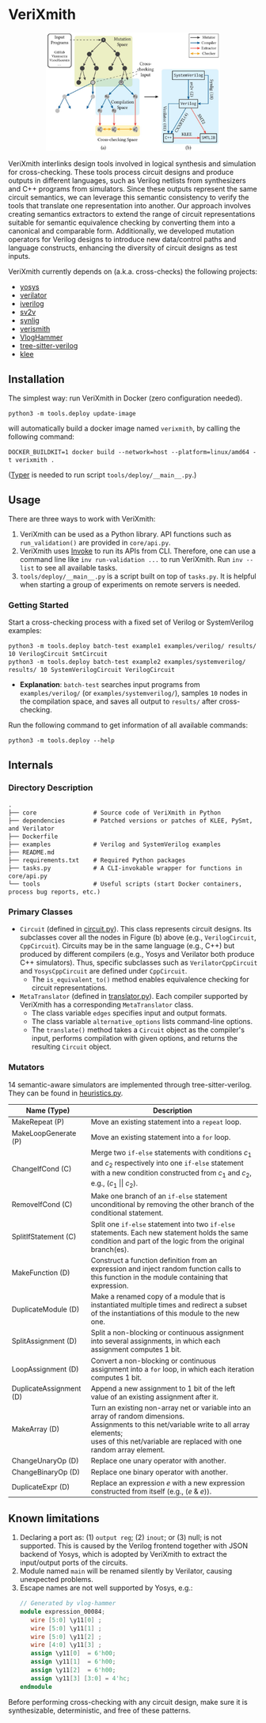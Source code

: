 # VeriXmith

<div align="center">

<img src="overview.jpg"
     style="max-width: 70%;" />

</div>

VeriXmith interlinks design tools involved in logical synthesis and simulation for cross-checking. These tools process circuit designs and produce outputs in different languages, such as Verilog netlists from synthesizers and C++ programs from simulators. Since these outputs represent the same circuit semantics, we can leverage this semantic consistency to verify the tools that translate one representation into another. Our approach involves creating semantics extractors to extend the range of circuit representations suitable for semantic equivalence checking by converting them into a canonical and comparable form. Additionally, we developed mutation operators for Verilog designs to introduce new data/control paths and language constructs, enhancing the diversity of circuit designs as test inputs.

VeriXmith currently depends on (a.k.a. cross-checks) the following projects:

- [yosys](https://github.com/YosysHQ/yosys)
- [verilator](https://github.com/verilator/verilator)
- [iverilog](https://github.com/steveicarus/iverilog)
- [sv2v](https://github.com/zachjs/sv2v)
- [synlig](https://github.com/chipsalliance/synlig)
- [verismith](https://github.com/ymherklotz/verismith)
- [VlogHammer](https://github.com/YosysHQ/VlogHammer)
- [tree-sitter-verilog](https://github.com/tree-sitter/tree-sitter-verilog)
- [klee](https://github.com/klee/klee)

## Installation

The simplest way: run VeriXmith in Docker (zero configuration needed).

```
python3 -m tools.deploy update-image
```

will automatically build a docker image named `verixmith`, by calling the following command:

```
DOCKER_BUILDKIT=1 docker build --network=host --platform=linux/amd64 -t verixmith .
```

([Typer](https://typer.tiangolo.com/) is needed to run script `tools/deploy/__main__.py`.)

## Usage

There are three ways to work with VeriXmith:

1. VeriXmith can be used as a Python library. API functions such as `run_validation()` are provided in `core/api.py`.
2. VeriXmith uses [Invoke](https://www.pyinvoke.org/) to run its APIs from CLI. Therefore, one can use a command line like `inv run-validation ...` to run VeriXmith. Run `inv --list` to see all available tasks.
3. `tools/deploy/__main__.py` is a script built on top of `tasks.py`. It is helpful when starting a group of experiments on remote servers is needed.

### Getting Started

Start a cross-checking process with a fixed set of Verilog or SystemVerilog examples:

```
python3 -m tools.deploy batch-test example1 examples/verilog/ results/ 10 VerilogCircuit SmtCircuit
python3 -m tools.deploy batch-test example2 examples/systemverilog/ results/ 10 SystemVerilogCircuit VerilogCircuit
```

- **Explanation**: `batch-test` searches input programs from `examples/verilog/` (or `examples/systemverilog/`), samples `10` nodes in the compilation space, and saves all output to `results/` after cross-checking.

Run the following command to get information of all available commands:

```
python3 -m tools.deploy --help
```

## Internals

### Directory Description

```
.
├── core                # Source code of VeriXmith in Python
├── dependencies        # Patched versions or patches of KLEE, PySmt, and Verilator
├── Dockerfile
├── examples            # Verilog and SystemVerilog examples
├── README.md
├── requirements.txt    # Required Python packages
├── tasks.py            # A CLI-invokable wrapper for functions in core/api.py
└── tools               # Useful scripts (start Docker containers, process bug reports, etc.)
```

### Primary Classes

- `Circuit` (defined in [circuit.py](./core/circuits/circuit.py)). This class represents circuit designs. Its subclasses cover all the nodes in Figure (b) above (e.g., `VerilogCircuit`, `CppCircuit`). Circuits may be in the same language (e.g., C++) but produced by different compilers (e.g., Yosys and Verilator both produce C++ simulators). Thus, specific subclasses such as `VerilatorCppCircuit` and `YosysCppCircuit` are defined under `CppCircuit`.
  - The `is_equivalent_to()` method enables equivalence checking for circuit representations.
- `MetaTranslator` (defined in [translator.py](./core/translators/translator.py)). Each compiler supported by VeriXmith has a corresponding `MetaTranslator` class.
  - The class variable `edges` specifies input and output formats.
  - The class variable `alternative_options` lists command-line options.
  - The `translate()` method takes a `Circuit` object as the compiler's input, performs compilation with given options, and returns the resulting `Circuit` object.

### Mutators

14 semantic-aware simulators are implemented through tree-sitter-verilog. They can be found in [heuristics.py](./core/mutators/heuristics.py).

| Name (Type) 	| Description 	|
|---	|---	|
| MakeRepeat (P) 	| Move an existing statement into a `repeat` loop. 	|
| MakeLoopGenerate (P) 	| Move an existing statement into a `for` loop. 	|
| ChangeIfCond (C) 	| Merge two `if-else` statements with conditions $c_1$ and $c_2$ respectively into one `if-else` statement with a new condition constructed from $c_1$ and $c_2$, e.g., ($c_1$ \|\| $c_2$). 	|
| RemoveIfCond (C) 	| Make one branch of an `if-else` statement unconditional by removing the other branch of the conditional statement. 	|
| SplitIfStatement (C) 	| Split one `if-else` statement into two `if-else` statements. Each new statement holds the same condition and part of the logic from the original branch(es). 	|
| MakeFunction (D) 	| Construct a function definition from an expression and inject random function calls to this function in the module containing that expression. 	|
| DuplicateModule (D) 	| Make a renamed copy of a module that is instantiated multiple times and redirect a subset of the instantiations of this module to the new one. 	|
| SplitAssignment (D) 	| Split a non-blocking or continuous assignment into several assignments, in which each assignment computes 1 bit. 	|
| LoopAssignment (D) 	| Convert a non-blocking or continuous assignment into a `for` loop, in which each iteration computes 1 bit. 	|
| DuplicateAssignment (D) 	| Append a new assignment to 1 bit of the left value of an existing assignment after it. 	|
| MakeArray (D) 	| Turn an existing non-array net or variable into an array of random dimensions. <br>  Assignments to this net/variable write to all array elements;<br>  uses of this net/variable are replaced with one random array element. 	|
| ChangeUnaryOp (D) 	| Replace one unary operator with another. 	|
| ChangeBinaryOp (D) 	| Replace one binary operator with another. 	|
| DuplicateExpr (D) 	| Replace an expression $e$ with a new expression constructed from itself (e.g., ($e$ \& $e$)). 	|

## Known limitations

1. Declaring a port as: (1) `output reg`; (2) `inout`; or (3) null; is not supported. This is caused by the Verilog frontend together with JSON backend of Yosys, which is adopted by VeriXmith to extract the input/output ports of the circuits.
2. Module named `main` will be renamed silently by Verilator, causing unexpected problems.
3. Escape names are not well supported by Yosys, e.g.:
   ```verilog
   // Generated by vlog-hammer
   module expression_00084;
      wire [5:0] \y11[0] ;
      wire [5:0] \y11[1] ;
      wire [5:0] \y11[2] ;
      wire [4:0] \y11[3] ;
      assign \y11[0]  = 6'h00;
      assign \y11[1]  = 6'h00;
      assign \y11[2]  = 6'h00;
      assign \y11[3] [3:0] = 4'hc;
   endmodule
   ```

Before performing cross-checking with any circuit design, make sure it is synthesizable, deterministic, and free of these patterns.

